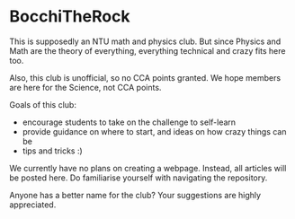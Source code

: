 # BocchiTheRock

This is supposedly an NTU math and physics club. But since Physics and Math are the theory of everything, everything technical and crazy fits here too.

Also, this club is unofficial, so no CCA points granted. We hope members are here for the Science, not CCA points.

Goals of this club:  
- encourage students to take on the challenge to self-learn
- provide guidance on where to start, and ideas on how crazy things can be
- tips and tricks :)

We currently have no plans on creating a webpage. Instead, all articles will be posted here. Do familiarise yourself with navigating the repository. 

Anyone has a better name for the club? Your suggestions are highly appreciated.
